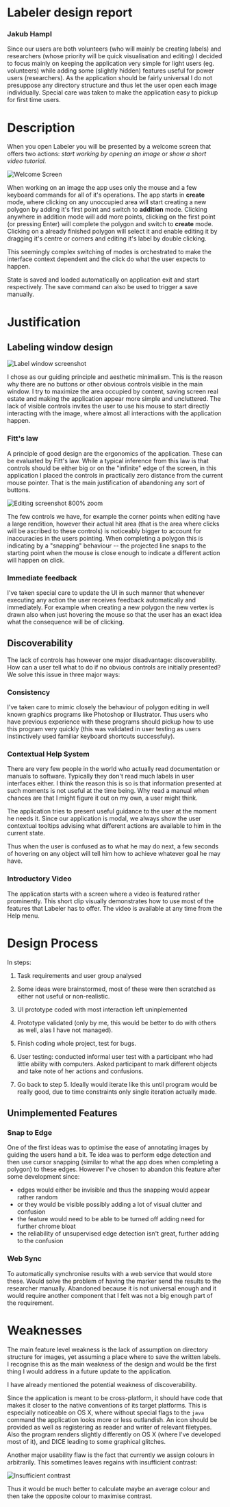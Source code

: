 # Labeler design report #

### Jakub Hampl

Since our users are both volunteers (who will mainly be creating labels) and researchers (whose priority will be quick visualisation and editing) I decided to focus mainly on keeping the application very simple for light users (eg. volunteers) while adding some (slightly hidden) features useful for power users (researchers). As the application should be fairly universal I do not presuppose any directory structure and thus let the user open each image individually. Special care was taken to make the application easy to pickup for first time users.

# Description

When you open Labeler you will be presented by a welcome screen that offers two actions: *start working by opening an image* or *show a short video tutorial*.

![Welcome Screen](img/screen3.png)

When working on an image the app uses only the mouse and a few keyboard commands for all of it's operations. The app starts in **create** mode, where clicking on any unoccupied area will start creating a new polygon by adding it's first point and switch to **addition** mode. Clicking anywhere in addition mode will add more points, clicking on the first point (or pressing Enter) will complete the polygon and switch to **create** mode. Clicking on a already finished polygon will select it and enable editing it by dragging it's centre or corners and editing it's label by double clicking. 

This seemingly complex switching of modes is orchestrated to make the interface context dependent and the click do what the user expects to happen.

State is saved and loaded automatically on application exit and start respectively. The save command can also be used to trigger a save manually.

# Justification

## Labeling window design ##

![Label window screenshot](img/screen1.png)

I chose as our guiding principle and aesthetic minimalism. This is the reason why there are no buttons or other obvious controls visible in the main window. I try to maximize the area occupied by content, saving screen real estate and making the application appear more simple and uncluttered. The lack of visible controls invites the user to use his mouse to start directly interacting with the image, where almost all interactions with the application happen.

### Fitt's law ###

A principle of good design are the ergonomics of the application. These can be evaluated by Fitt's law. While a typical inference from this law is that controls should be either big or on the "infinite" edge of the screen, in this application I placed the controls in practically zero distance from the current mouse pointer. That is the main justification of abandoning any sort of buttons. 

![Editing screenshot 800% zoom](img/screen2.png?)

The few controls we have, for example the corner points when editing have a large rendition, however their actual hit area (that is the area where clicks will be ascribed to these controls) is noticeably bigger to account for inaccuracies in the users pointing. When completing a polygon this is indicating by a "snapping" behaviour -- the projected line snaps to the starting point when the mouse is close enough to indicate a different action will happen on click.

### Immediate feedback

I've taken special care to update the UI in such manner that whenever executing any action the user receives feedback automatically and immediately. For example when creating a new polygon the new vertex is drawn also when just hovering the mouse so that the user has an exact idea what the consequence will be of clicking.

## Discoverability ##

The lack of controls has however one major disadvantage: discoverability. How can a user tell what to do if no obvious controls are initially presented? We solve this issue in three major ways:

### Consistency ###

I've taken care to mimic closely the behaviour of polygon editing in well known graphics programs like Photoshop or Illustrator. Thus users who have previous experience with these programs should pickup how to use this program very quickly (this was validated in user testing as users instinctively used familiar keyboard shortcuts successfuly).

### Contextual Help System

There are very few people in the world who actually read documentation or manuals to software. Typically they don't read much labels in user interfaces either. I think the reason this is so is that information presented at such moments is not useful at the time being. Why read a manual when chances are that I might figure it out on my own, a user might think. 

The application tries to present useful guidance to the user at the moment he needs it. Since our application is modal, we always show the user contextual tooltips advising what different actions are available to him in the current state.

Thus when the user is confused as to what he may do next, a few seconds of hovering on any object will tell him how to achieve whatever goal he may have.

### Introductory Video

The application starts with a screen where a video is featured rather prominently. This short clip visually demonstrates how to use most of the features that Labeler has to offer. The video is available at any time from the Help menu.


# Design Process

In steps:

1. Task requirements and user group analysed

2. Some ideas were brainstormed, most of these were then scratched as either not useful or non-realistic.
3. UI prototype coded with most interaction left uninplemented
4. Prototype validated (only by me, this would be better to do with others as well, alas I have not managed).
5. Finish coding whole project, test for bugs.
6. User testing: conducted informal user test with a participant who had little ability with computers. Asked participant to mark different objects and take note of her actions and confusions.
7. Go back to step 5. Ideally would iterate like this until program would be really good, due to time constraints only single iteration actually made.

## Unimplemented Features

### Snap to Edge

One of the first ideas was to optimise the ease of annotating images by guiding the users hand a bit. Te idea was to perform edge detection and then use cursor snapping (similar to what the app does when completing a polygon) to these edges. However I've chosen to abandon this feature after some development since:

- edges would either be invisible and thus the snapping would appear rather random
- or they would be visible possibly adding a lot of visual clutter and confusion
- the feature would need to be able to be turned off adding need for further chrome bloat
- the reliability of unsupervised edge detection isn't great, further adding to the confusion

### Web Sync

To automatically synchronise results with a web service that would store these. Would solve the problem of having the marker send the results to the researcher manually. Abandoned because it is not universal enough and it would require another component that I felt was not a big enough part of the requirement.

# Weaknesses


The main feature level weakness is the lack of assumption on directory structure for images, yet assuming a place where to save the written labels. I recognise this as the main weakness of the design and would be the first thing I would address in a future update to the application.

I have already mentioned the potential weakness of discoverability. 

Since the application is meant to be cross-platform, it should have code that makes it closer to the native conventions of its target platforms. This is especially noticeable on OS X, where without special flags to the `java` command the application looks more or less outlandish. An icon should be provided as well as registering as reader and writer of relevant filetypes. Also the program renders slightly differently on OS X (where I've developed most of it), and DICE leading to some graphical glitches.

Another major usability flaw is the fact that currently we assign colours in arbitrarily. This sometimes leaves regains with insufficient contrast:

![Insufficient contrast](img/screen4.png)

Thus it would be much better to calculate maybe an average colour and then take the opposite colour to maximise contrast.

